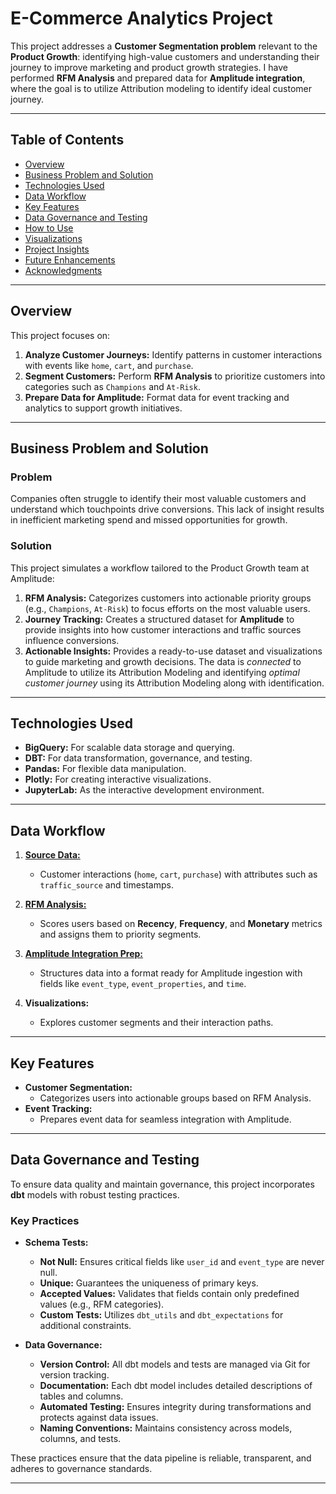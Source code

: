 # E-Commerce Analytics Project

This project addresses a **Customer Segmentation problem** relevant to the **Product Growth**: identifying high-value customers and understanding their journey to improve marketing and product growth strategies. I have performed **RFM Analysis** and prepared data for **Amplitude integration**, where the goal is to utilize Attribution modeling to identify ideal customer journey.

---

## Table of Contents

- [Overview](#overview)
- [Business Problem and Solution](#business-problem-and-solution)
- [Technologies Used](#technologies-used)
- [Data Workflow](#data-workflow)
- [Key Features](#key-features)
- [Data Governance and Testing](#data-governance-and-testing)
- [How to Use](#how-to-use)
- [Visualizations](#visualizations)
- [Project Insights](#project-insights)
- [Future Enhancements](#future-enhancements)
- [Acknowledgments](#acknowledgments)

---

## Overview

This project focuses on:
1. **Analyze Customer Journeys:** Identify patterns in customer interactions with events like `home`, `cart`, and `purchase`.
2. **Segment Customers:** Perform **RFM Analysis** to prioritize customers into categories such as `Champions` and `At-Risk`.
3. **Prepare Data for Amplitude:** Format data for event tracking and analytics to support growth initiatives.

---

## Business Problem and Solution

### **Problem**
Companies often struggle to identify their most valuable customers and understand which touchpoints drive conversions. This lack of insight results in inefficient marketing spend and missed opportunities for growth.

### **Solution**
This project simulates a workflow tailored to the Product Growth team at Amplitude:
1. **RFM Analysis:** Categorizes customers into actionable priority groups (e.g., `Champions`, `At-Risk`) to focus efforts on the most valuable users.
2. **Journey Tracking:** Creates a structured dataset for **Amplitude** to provide insights into how customer interactions and traffic sources influence conversions.
3. **Actionable Insights:** Provides a ready-to-use dataset and visualizations to guide marketing and growth decisions. The data is *connected* to Amplitude to utilize its Attribution Modeling and identifying *optimal customer journey* using its Attribution Modeling along with identification.

---

## Technologies Used

- **BigQuery:** For scalable data storage and querying.
- **DBT:** For data transformation, governance, and testing.
- **Pandas:** For flexible data manipulation.
- **Plotly:** For creating interactive visualizations.
- **JupyterLab:** As the interactive development environment.


---

## Data Workflow

1. [**Source Data:**](https://github.com/Snehiths19/proj_Bigquery_Amp/blob/main/lessons/models/staging/stg_ecommerce_events.sql)
   - Customer interactions (`home`, `cart`, `purchase`) with attributes such as `traffic_source` and timestamps.

2. [**RFM Analysis:**](https://github.com/Snehiths19/proj_Bigquery_Amp/blob/main/lessons/models/marts/RFM_Segmentation.sql)
   - Scores users based on **Recency**, **Frequency**, and **Monetary** metrics and assigns them to priority segments.

3. [**Amplitude Integration Prep:**](https://github.com/Snehiths19/proj_Bigquery_Amp/blob/main/lessons/models/marts/Amplitude_events.sql)
   - Structures data into a format ready for Amplitude ingestion with fields like `event_type`, `event_properties`, and `time`.

4. **Visualizations:**
   - Explores customer segments and their interaction paths.

---

## Key Features

- **Customer Segmentation:**
  - Categorizes users into actionable groups based on RFM Analysis.
- **Event Tracking:**
  - Prepares event data for seamless integration with Amplitude.

---

## Data Governance and Testing

To ensure data quality and maintain governance, this project incorporates **dbt** models with robust testing practices.

### **Key Practices**
- **Schema Tests:**
  - **Not Null:** Ensures critical fields like `user_id` and `event_type` are never null.
  - **Unique:** Guarantees the uniqueness of primary keys.
  - **Accepted Values:** Validates that fields contain only predefined values (e.g., RFM categories).
  - **Custom Tests:** Utilizes `dbt_utils` and `dbt_expectations` for additional constraints.

- **Data Governance:**
  - **Version Control:** All dbt models and tests are managed via Git for version tracking.
  - **Documentation:** Each dbt model includes detailed descriptions of tables and columns.
  - **Automated Testing:** Ensures integrity during transformations and protects against data issues.
  - **Naming Conventions:** Maintains consistency across models, columns, and tests.

These practices ensure that the data pipeline is reliable, transparent, and adheres to governance standards.

---
